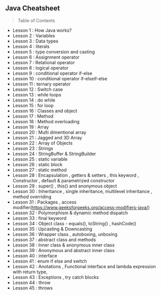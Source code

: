## Java Cheatsheet
> Table of Contents
- Lesson 1  : How Java works?
- Lesson 2  : Variables
- Lesson 3  : Data types
- Lesson 4  : literals
- Lesson 5  : type conversion and casting
- Lesson 6  : Assignment operator
- Lesson 7  : Relational operator
- Lesson 8  : logical operator
- Lesson 9  : conditional operator if-else
- Lesson 10 : conditional operator if-elseif-else
- Lesson 11 : ternary operator
- Lesson 12 : Switch case
- Lesson 13 : while loops
- Lesson 14 : do while 
- Lesson 15 : for loop
- Lesson 16 : Classes and object
- Lesson 17 : Method
- Lesson 18 : Method overloading
- Lesson 19 : Array
- Lesson 20 : Multi dimentional array
- Lesson 21 : Jagged and 3D Array
- Lesson 22 : Array of Objects
- Lesson 23 : Strings
- Lesson 24 : StringBuffer & StringBuilder
- Lesson 25 : static variable
- Lesson 26 : static block
- Lesson 27 : static method
- Lesson 28 : Encapsulation , getters & setters , this keyword , Constructor , default & parametrized constructor
- Lesson 29 : super() , this() and anonymous object
- Lesson 30 : Inheritance , single inheritance, multilevel inheritance , method overriding
- Lesson 31 : Packages , access modifier(https://www.geeksforgeeks.org/access-modifiers-java/)
- Lesson 32 : Polymorphism & dynamic method dispatch
- Lesson 33 : final keyword
- Lesson 34 : Object class - equals(), toString() , hashCode()
- Lesson 35 : Upcasting & Downcasting
- Lesson 36 : Wrapper class , autoboxing, unboxing
- Lesson 37 : abstract class and methods
- Lesson 38 : Inner class & anonymous inner class
- Lesson 39 : Anonymous and abstract inner class
- Lesson 40 : interface
- Lesson 41 : enum if else and switch
- Lesson 42 : Anotations , Functional interface and lambda expression with return type,
- Lesson 43 : Exceptions , try catch blocks
- Lesson 44 : throw 
- Lesson 45 : throws